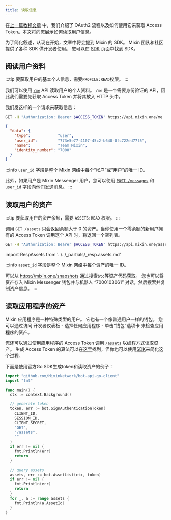 ```yaml
---
title: 读取信息
---
```


在[上一篇教程文章](./oauth) 中，我们介绍了 OAuth2 流程以及如何使用它来获取 Access Token。本文将向您展示如何读取用户信息。

为了简化叙述，从现在开始，文章中将会提到 Mixin 的 SDK。 Mixin 团队和社区提供了各种 SDK 供开发者使用。 您可以在 [SDK](/docs/resources/sdk) 页面中找到 SDK。

## 阅读用户资料

:::tip
要获取用户的基本个人信息，需要`PROFILE:READ`权限。
:::

我们可以使用 [`/me`](/docs/api/users/profile) API 读取用户的个人资料。 `/me` 是一个需要身份验证的 API，因此我们需要先获取 Access Token 并将其放入 HTTP 头中。

我们发这样的一个请求来获取信息：

```bash
GET -H "Authorization: Bearer $ACCESS_TOKEN" https://api.mixin.one/me
```

```json title="Response"
{
  "data": {
    "type":            "user",
    "user_id":         "773e5e77-4107-45c2-b648-8fc722ed77f5",
    "name":            "Team Mixin",
    "identity_number": "7000"
  }
}
```

:::info
`user_id` 字段是整个 Mixin 网络中每个“帐户”或“用户”的唯一 ID。

此外，如果用户是 Mixin Messenger 用户，您可以使用 [`POST /messages`](/docs/api/messages/send) 和 `user_id` 字段向他们发送消息。
:::

## 读取用户的资产

:::tip
要获取用户的资产余额，需要 `ASSETS:READ` 权限。
:::

调用 `GET /assets` 只会返回余额大于 0 的资产。当你使用一个零余额的新用户拥有的 Access Token 调用这个 API 时，将返回一个空列表。

```bash
GET -H "Authorization: Bearer $ACCESS_TOKEN" https://api.mixin.one/assets
```

import RespAssets from '../../_partials/_resp.assets.md'

<RespAssets />

:::info
`asset_id` 字段是整个 Mixin 网络中每个资产的唯一 ID。

可以从 <https://mixin.one/snapshots> 通过搜索`btc`等资产代码获取。 您也可以将资产存入 Mixin Messenger 钱包并与机器人 “7000103061” 对话，然后搜索并复制资产信息。
:::

## 读取应用程序的资产

Mixin 应用程序是一种特殊类型的用户。 它也有一个像普通用户一样的钱包。 您可以通过访问 开发者仪表板 - 选择任何应用程序 - 单击“钱包”选项卡 来检查应用程序的资产。

您还可以通过使用应用程序的 Access Token 调用 [`/assets`](/docs/api/assets) 以编程方式读取资产。 生成 Access Token 的算法可以在[这里](../guide/generate-jwt-token)找到，但你也可以使用[SDK](/docs/resources/sdk)来简化这个过程。

下面是使用官方Go SDK生成token和读取资产的例子：

```go
import "github.com/MixinNetwork/bot-api-go-client"
import "fmt"

func main() {
  ctx := context.Background()

  // generate token
  token, err := bot.SignAuthenticationToken(
    CLIENT_ID,
    SESSION_ID,
    CLIENT_SECRET,
    "GET",
    "/assets",
    ""
  )
  if err != nil {
    fmt.Println(err)
    return
  }

  // query assets
  assets, err := bot.AssetList(ctx, token)
  if err != nil {
    fmt.Println(err)
    return
  }
  for _, a := range assets {
    fmt.Println(a.AssetId)
  }
}
```
